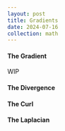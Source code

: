 ```yaml
---
layout: post
title: Gradients
date: 2024-07-16
collection: math
---
```

#### The Gradient
WIP

#### The Divergence

#### The Curl

#### The Laplacian